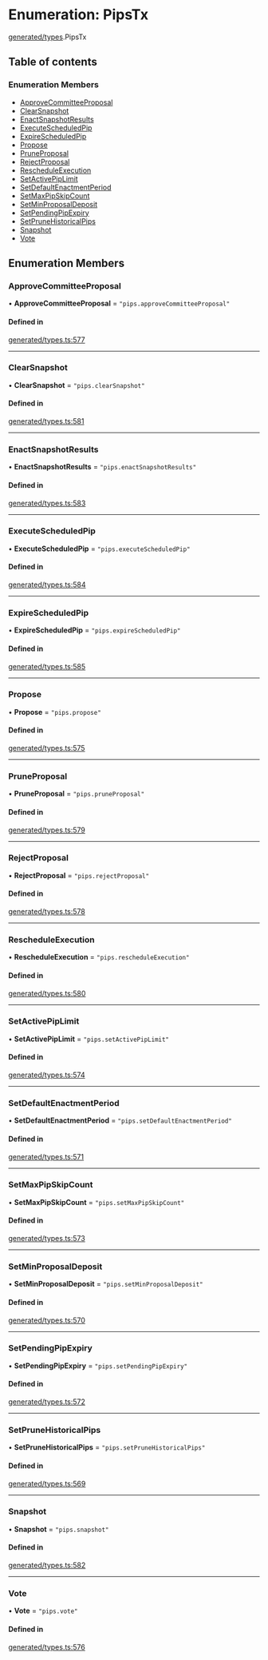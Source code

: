 # Enumeration: PipsTx

[generated/types](../wiki/generated.types).PipsTx

## Table of contents

### Enumeration Members

- [ApproveCommitteeProposal](../wiki/generated.types.PipsTx#approvecommitteeproposal)
- [ClearSnapshot](../wiki/generated.types.PipsTx#clearsnapshot)
- [EnactSnapshotResults](../wiki/generated.types.PipsTx#enactsnapshotresults)
- [ExecuteScheduledPip](../wiki/generated.types.PipsTx#executescheduledpip)
- [ExpireScheduledPip](../wiki/generated.types.PipsTx#expirescheduledpip)
- [Propose](../wiki/generated.types.PipsTx#propose)
- [PruneProposal](../wiki/generated.types.PipsTx#pruneproposal)
- [RejectProposal](../wiki/generated.types.PipsTx#rejectproposal)
- [RescheduleExecution](../wiki/generated.types.PipsTx#rescheduleexecution)
- [SetActivePipLimit](../wiki/generated.types.PipsTx#setactivepiplimit)
- [SetDefaultEnactmentPeriod](../wiki/generated.types.PipsTx#setdefaultenactmentperiod)
- [SetMaxPipSkipCount](../wiki/generated.types.PipsTx#setmaxpipskipcount)
- [SetMinProposalDeposit](../wiki/generated.types.PipsTx#setminproposaldeposit)
- [SetPendingPipExpiry](../wiki/generated.types.PipsTx#setpendingpipexpiry)
- [SetPruneHistoricalPips](../wiki/generated.types.PipsTx#setprunehistoricalpips)
- [Snapshot](../wiki/generated.types.PipsTx#snapshot)
- [Vote](../wiki/generated.types.PipsTx#vote)

## Enumeration Members

### ApproveCommitteeProposal

• **ApproveCommitteeProposal** = ``"pips.approveCommitteeProposal"``

#### Defined in

[generated/types.ts:577](https://github.com/PolymeshAssociation/polymesh-sdk/blob/339b7503/src/generated/types.ts#L577)

___

### ClearSnapshot

• **ClearSnapshot** = ``"pips.clearSnapshot"``

#### Defined in

[generated/types.ts:581](https://github.com/PolymeshAssociation/polymesh-sdk/blob/339b7503/src/generated/types.ts#L581)

___

### EnactSnapshotResults

• **EnactSnapshotResults** = ``"pips.enactSnapshotResults"``

#### Defined in

[generated/types.ts:583](https://github.com/PolymeshAssociation/polymesh-sdk/blob/339b7503/src/generated/types.ts#L583)

___

### ExecuteScheduledPip

• **ExecuteScheduledPip** = ``"pips.executeScheduledPip"``

#### Defined in

[generated/types.ts:584](https://github.com/PolymeshAssociation/polymesh-sdk/blob/339b7503/src/generated/types.ts#L584)

___

### ExpireScheduledPip

• **ExpireScheduledPip** = ``"pips.expireScheduledPip"``

#### Defined in

[generated/types.ts:585](https://github.com/PolymeshAssociation/polymesh-sdk/blob/339b7503/src/generated/types.ts#L585)

___

### Propose

• **Propose** = ``"pips.propose"``

#### Defined in

[generated/types.ts:575](https://github.com/PolymeshAssociation/polymesh-sdk/blob/339b7503/src/generated/types.ts#L575)

___

### PruneProposal

• **PruneProposal** = ``"pips.pruneProposal"``

#### Defined in

[generated/types.ts:579](https://github.com/PolymeshAssociation/polymesh-sdk/blob/339b7503/src/generated/types.ts#L579)

___

### RejectProposal

• **RejectProposal** = ``"pips.rejectProposal"``

#### Defined in

[generated/types.ts:578](https://github.com/PolymeshAssociation/polymesh-sdk/blob/339b7503/src/generated/types.ts#L578)

___

### RescheduleExecution

• **RescheduleExecution** = ``"pips.rescheduleExecution"``

#### Defined in

[generated/types.ts:580](https://github.com/PolymeshAssociation/polymesh-sdk/blob/339b7503/src/generated/types.ts#L580)

___

### SetActivePipLimit

• **SetActivePipLimit** = ``"pips.setActivePipLimit"``

#### Defined in

[generated/types.ts:574](https://github.com/PolymeshAssociation/polymesh-sdk/blob/339b7503/src/generated/types.ts#L574)

___

### SetDefaultEnactmentPeriod

• **SetDefaultEnactmentPeriod** = ``"pips.setDefaultEnactmentPeriod"``

#### Defined in

[generated/types.ts:571](https://github.com/PolymeshAssociation/polymesh-sdk/blob/339b7503/src/generated/types.ts#L571)

___

### SetMaxPipSkipCount

• **SetMaxPipSkipCount** = ``"pips.setMaxPipSkipCount"``

#### Defined in

[generated/types.ts:573](https://github.com/PolymeshAssociation/polymesh-sdk/blob/339b7503/src/generated/types.ts#L573)

___

### SetMinProposalDeposit

• **SetMinProposalDeposit** = ``"pips.setMinProposalDeposit"``

#### Defined in

[generated/types.ts:570](https://github.com/PolymeshAssociation/polymesh-sdk/blob/339b7503/src/generated/types.ts#L570)

___

### SetPendingPipExpiry

• **SetPendingPipExpiry** = ``"pips.setPendingPipExpiry"``

#### Defined in

[generated/types.ts:572](https://github.com/PolymeshAssociation/polymesh-sdk/blob/339b7503/src/generated/types.ts#L572)

___

### SetPruneHistoricalPips

• **SetPruneHistoricalPips** = ``"pips.setPruneHistoricalPips"``

#### Defined in

[generated/types.ts:569](https://github.com/PolymeshAssociation/polymesh-sdk/blob/339b7503/src/generated/types.ts#L569)

___

### Snapshot

• **Snapshot** = ``"pips.snapshot"``

#### Defined in

[generated/types.ts:582](https://github.com/PolymeshAssociation/polymesh-sdk/blob/339b7503/src/generated/types.ts#L582)

___

### Vote

• **Vote** = ``"pips.vote"``

#### Defined in

[generated/types.ts:576](https://github.com/PolymeshAssociation/polymesh-sdk/blob/339b7503/src/generated/types.ts#L576)
